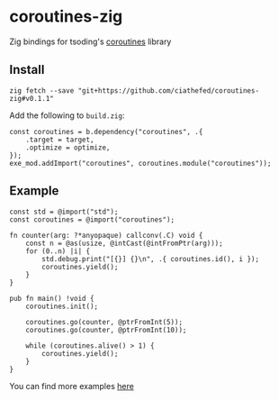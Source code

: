 # coroutines-zig

Zig bindings for tsoding's [coroutines](https://github.com/tsoding/coroutines) library

## Install

```shell
zig fetch --save "git+https://github.com/ciathefed/coroutines-zig#v0.1.1"
```

Add the following to `build.zig`:

```zig
const coroutines = b.dependency("coroutines", .{
    .target = target,
    .optimize = optimize,
});
exe_mod.addImport("coroutines", coroutines.module("coroutines"));
```

## Example

```zig
const std = @import("std");
const coroutines = @import("coroutines");

fn counter(arg: ?*anyopaque) callconv(.C) void {
    const n = @as(usize, @intCast(@intFromPtr(arg)));
    for (0..n) |i| {
        std.debug.print("[{}] {}\n", .{ coroutines.id(), i });
        coroutines.yield();
    }
}

pub fn main() !void {
    coroutines.init();

    coroutines.go(counter, @ptrFromInt(5));
    coroutines.go(counter, @ptrFromInt(10));

    while (coroutines.alive() > 1) {
        coroutines.yield();
    }
}
```

You can find more examples [here](https://github.com/ciathefed/coroutines/tree/main/examples)
